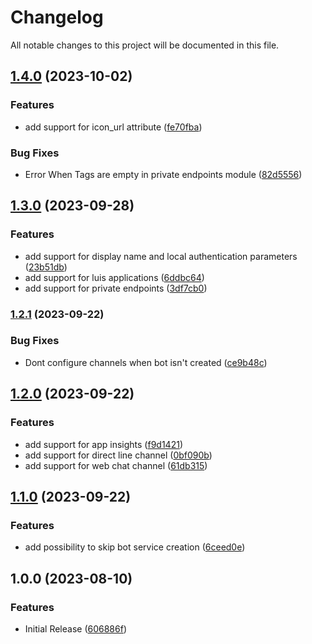 # Changelog

All notable changes to this project will be documented in this file.

## [1.4.0](https://github.com/Redevaerk/terraform-azurerm-bot-service/compare/v1.3.0...v1.4.0) (2023-10-02)


### Features

* add support for icon_url attribute ([fe70fba](https://github.com/Redevaerk/terraform-azurerm-bot-service/commit/fe70fbaff70c0ac363b88f007cacdeb8ee732359))


### Bug Fixes

* Error When Tags are empty in private endpoints module ([82d5556](https://github.com/Redevaerk/terraform-azurerm-bot-service/commit/82d5556bb194add0f2b969bbce18cefacbbd3dea))

## [1.3.0](https://github.com/Redevaerk/terraform-azurerm-bot-service/compare/v1.2.1...v1.3.0) (2023-09-28)


### Features

* add support for display name and local authentication parameters ([23b51db](https://github.com/Redevaerk/terraform-azurerm-bot-service/commit/23b51db291637c9ae2058bcf57dc2f5ba8567300))
* add support for luis applications ([6ddbc64](https://github.com/Redevaerk/terraform-azurerm-bot-service/commit/6ddbc6409e4e148e7fe404b8c83a239595012c58))
* add support for private endpoints ([3df7cb0](https://github.com/Redevaerk/terraform-azurerm-bot-service/commit/3df7cb068716b75fc51d7623ef24e9de3476a96e))

### [1.2.1](https://github.com/Redevaerk/terraform-azurerm-bot-service/compare/v1.2.0...v1.2.1) (2023-09-22)


### Bug Fixes

* Dont configure channels when bot isn't created ([ce9b48c](https://github.com/Redevaerk/terraform-azurerm-bot-service/commit/ce9b48cb276fa37c64a9b95c39ffd9c6358e7e71))

## [1.2.0](https://github.com/Redevaerk/terraform-azurerm-bot-service/compare/v1.1.0...v1.2.0) (2023-09-22)


### Features

* add support for app insights ([f9d1421](https://github.com/Redevaerk/terraform-azurerm-bot-service/commit/f9d1421e6e04b93a807014484dae5ede728ec048))
* add support for direct line channel ([0bf090b](https://github.com/Redevaerk/terraform-azurerm-bot-service/commit/0bf090bfa9b693275cfb6bd6cc5e0c6449b9f971))
* add support for web chat channel ([61db315](https://github.com/Redevaerk/terraform-azurerm-bot-service/commit/61db315cfc812a1c523c3bbf872bed0e114da7e7))

## [1.1.0](https://github.com/Redevaerk/terraform-azurerm-bot-service/compare/v1.0.0...v1.1.0) (2023-09-22)


### Features

* add possibility to skip bot service creation ([6ceed0e](https://github.com/Redevaerk/terraform-azurerm-bot-service/commit/6ceed0ed736ff3926fc32aa35e8619f51727dbc0))

## 1.0.0 (2023-08-10)


### Features

* Initial Release ([606886f](https://github.com/Redevaerk/terraform-azurerm-bot-service/commit/606886ff467583960b5987f8a85fb5a19bb8f8e5))
